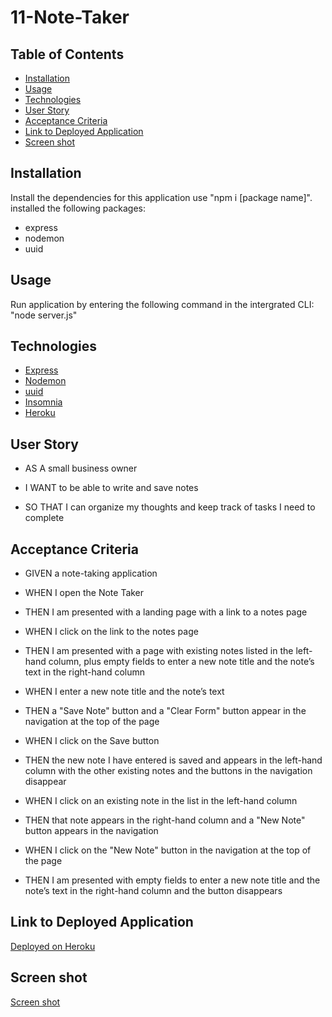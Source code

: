 # 11-Note-Taker

## Table of Contents
* [Installation](#installation)
* [Usage](#usage)
* [Technologies](#technologies)
* [User Story](#user-story)
* [Acceptance Criteria](#acceptance-criteria)
* [Link to Deployed Application](#link-to-deployed-application)
* [Screen shot](#screen-shot)

## Installation

Install the dependencies for this application use "npm i [package name]".
installed the following packages:
- express
- nodemon
- uuid

## Usage

Run application by entering the following command in the intergrated CLI:
"node server.js"

## Technologies

* [Express](https://expressjs.com/)
* [Nodemon](https://www.npmjs.com/package/nodemon)
* [uuid](https://www.npmjs.com/package/uuid) 
* [Insomnia](https://insomnia.rest/)
* [Heroku](https://devcenter.heroku.com/categories/nodejs-support)

## User Story

- AS A small business owner

- I WANT to be able to write and save notes

- SO THAT I can organize my thoughts and keep track of tasks I need to complete

## Acceptance Criteria

* GIVEN a note-taking application

* WHEN I open the Note Taker

* THEN I am presented with a landing page with a link to a notes page

* WHEN I click on the link to the notes page

* THEN I am presented with a page with existing notes listed in the 
left-hand column, plus empty fields to enter a new note title and the note’s text in the right-hand column

* WHEN I enter a new note title and the note’s text

* THEN a "Save Note" button and a "Clear Form" button appear in the navigation at the top of the page

* WHEN I click on the Save button

* THEN the new note I have entered is saved and appears in the left-hand column with the other existing notes and the buttons in the navigation disappear

* WHEN I click on an existing note in the list in the left-hand column

* THEN that note appears in the right-hand column and a "New Note" button appears in the navigation

* WHEN I click on the "New Note" button in the navigation at the top of the page

* THEN I am presented with empty fields to enter a new note title and the note’s text in the right-hand column and the button disappears

## Link to Deployed Application

[Deployed on Heroku](https://polar-forest-00820-804556fe2a0b.herokuapp.com/)

## Screen shot

[Screen shot](<Screenshot 2023-11-07 at 11.36.27 PM.png>)